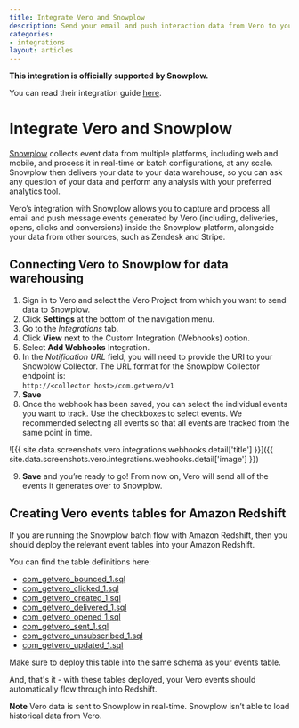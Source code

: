 ```yaml
---
title: Integrate Vero and Snowplow
description: Send your email and push interaction data from Vero to your data warehouse, using Snowplow.
categories:
- integrations
layout: articles
---
```


<div class="alert alert-success top-margin-medium bottom-margin-small">
  <p class="no-top-margin">
    <strong>This integration is officially supported by Snowplow.</strong>
  </p>
  <p>
    You can read their integration guide <a class="semi-bold" href="{{site.data.links.integrations.snowplow_release_note}}">here</a>.
  </p>
</div>

# Integrate Vero and Snowplow

<a href="{{site.data.links.integrations.snowplow_homepage}}">Snowplow</a> collects event data from multiple platforms, including web and mobile, and process it in real-time or batch configurations, at any scale. Snowplow then delivers your data to your data warehouse, so you can ask any question of your data and perform any analysis with your preferred analytics tool.

Vero’s integration with Snowplow allows you to capture and process all email and push message events generated by Vero (including, deliveries, opens, clicks and conversions) inside the Snowplow platform, alongside your data from other sources, such as Zendesk and Stripe. 


## Connecting Vero to Snowplow for data warehousing

1.  Sign in to Vero and select the Vero Project from which you want to send data to Snowplow.
2.  Click **Settings** at the bottom of the navigation menu.
3.  Go to the <em>Integrations</em> tab.
4.  Click **View** next to the Custom Integration (Webhooks) option.
4.  Select **Add Webhooks** Integration.
6.  In the <em>Notification URL</em> field, you will need to provide the URI to your Snowplow Collector. The URL format for the Snowplow Collector endpoint is: <br/> `http://<collector host>/com.getvero/v1`
7.  **Save**
8.  Once the webhook has been saved, you can select the individual events you want to track. Use the checkboxes to select 
    events. We recommended selecting all events so that all events are tracked from the same point in time.
   
   ![{{ site.data.screenshots.vero.integrations.webhooks.detail['title'] }}]({{ site.data.screenshots.vero.integrations.webhooks.detail['image'] }})
    
9.  **Save** and you’re ready to go! From now on, Vero will send all of the events it generates over to Snowplow.


## Creating Vero events tables for Amazon Redshift

If you are running the Snowplow batch flow with Amazon Redshift, then you should deploy the relevant event tables into your Amazon Redshift.

You can find the table definitions here:

- <a href="https://github.com/snowplow/iglu-central/blob/master/sql/com.getvero/bounced_1.sql">com_getvero_bounced_1.sql</a>
- <a href="https://github.com/snowplow/iglu-central/blob/master/sql/com.getvero/clicked_1.sql">com_getvero_clicked_1.sql</a>
- <a href="https://github.com/snowplow/iglu-central/blob/master/sql/com.getvero/created_1.sql">com_getvero_created_1.sql</a>
- <a href="https://github.com/snowplow/iglu-central/blob/master/sql/com.getvero/delivered_1.sql">com_getvero_delivered_1.sql</a>
- <a href="https://github.com/snowplow/iglu-central/blob/master/sql/com.getvero/opened_1.sql">com_getvero_opened_1.sql</a>
- <a href="https://github.com/snowplow/iglu-central/blob/master/sql/com.getvero/sent_1.sql">com_getvero_sent_1.sql</a>
- <a href="https://github.com/snowplow/iglu-central/blob/master/sql/com.getvero/unsubscribed_1.sql">com_getvero_unsubscribed_1.sql</a>
- <a href="https://github.com/snowplow/iglu-central/blob/master/sql/com.getvero/updated_1.sql">com_getvero_updated_1.sql</a>

Make sure to deploy this table into the same schema as your events table.

And, that's it - with these tables deployed, your Vero events should automatically flow through into Redshift.

**Note** Vero data is sent to Snowplow in real-time. Snowplow isn’t able to load historical data from Vero.
